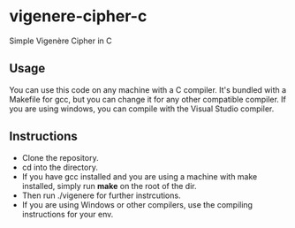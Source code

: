 # vigenere-cipher-c
Simple Vigenère Cipher in C

## Usage
You can use this code on any machine with a C compiler. It's bundled with a Makefile for gcc, but you can change it for any other compatible compiler.
If you are using windows, you can compile with the Visual Studio compiler.

## Instructions
- Clone the repository.
- cd into the directory.
- If you have gcc installed and you are using a machine with make installed, simply run <b>make</b> on the root of the dir.
- Then run ./vigenere for further instrcutions.
- If you are using Windows or other compilers, use the compiling instructions for your env.
